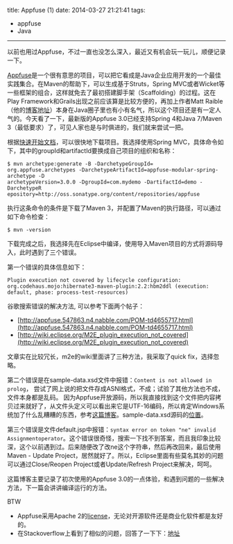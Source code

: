 title: Appfuse (1)
date: 2014-03-27 21:21:41
tags:
 - appfuse
 - Java
---

以前也用过Appfuse，不过一直也没怎么深入，最近又有机会玩一玩儿，顺便记录一下。

[Appfuse](http://appfuse.org/display/APF/Home)是一个很有意思的项目，可以把它看成是Java企业应用开发的一个最佳实践集合。在Maven的帮助下，可以生成基于Struts，Spring MVC或者Wicket等一些框架的组合，这样就免去了最初搭建脚手架（Scaffolding）的过程。这在Play Framework和Grails出现之前应该算是比较方便的，再加上作者Matt Raible（他的[博客地址](http://raibledesigns.com/)）本身在Java圈子里也有小有名气，所以这个项目还是有一定人气的。今天看了一下，最新版的Appfuse 3.0已经支持Spring 4和Java 7/Maven 3（最低要求）了，可见人家也是与时俱进的，我们就来尝试一把。

<!-- more -->

根据[快速开始文档](http://appfuse.org/display/APF/AppFuse+QuickStart)，可以很快地下载项目。我选择使用Spring MVC，具体命令如下，其中的groupId和artifactId要换成自己项目的组织和名称：

```
$ mvn archetype:generate -B -DarchetypeGroupId=
org.appfuse.archetypes -DarchetypeArtifactId=appfuse-modular-spring-archetype -D
archetypeVersion=3.0.0 -DgroupId=com.mydemo -DartifactId=demo -DarchetypeR
epository=http://oss.sonatype.org/content/repositories/appfuse
```

执行这条命令的条件是下载了Maven 3，并配置了Maven的执行路径，可以通过如下命令检查：

```
$ mvn -version
```

下载完成之后，我选择先在Eclipse中编译，使用导入Maven项目的方式将源码导入，此时遇到了三个错误。

第一个错误的具体信息如下：

```
Plugin execution not covered by lifecycle configuration: org.codehaus.mojo:hibernate3-maven-plugin:2.2:hbm2ddl (execution: default, phase: process-test-resources)
```

谷歌搜索错误的解决方法, 可以参考下面两个帖子：
 - [http://appfuse.547863.n4.nabble.com/POM-td4655717.html](http://appfuse.547863.n4.nabble.com/POM-td4655717.html)
 - [http://wiki.eclipse.org/M2E_plugin_execution_not_covered](http://wiki.eclipse.org/M2E_plugin_execution_not_covered)

文章实在比较冗长，m2e的wiki里面讲了三种方法，我采取了quick fix，选择忽略。

第二个错误是在sample-data.xsd文件中报错：```Content is not allowed in prolog```，
尝试了网上说的把文件存成ASNI格式，不成；试验了其他方法也不成，文件本身都是乱码。
因为Appfuse开放源码，所以我直接找到这个文件把内容拷贝过来就好了，从文件头定义可以看出来它是UTF-16编码，所以肯定Windows系统加了什么乱糟糟的东西，参考[这篇博客](http://blog.csdn.net/zhaoxu0312/article/details/8511792)。sample-data.xsd源码的[位置](https://github.com/appfuse/appfuse/blob/34dc1599636e15ab9e0372d67542321e25f1896c/web/common/src/test/resources/sample-data.xsd)。

第三个错误是文件default.jsp中报错：```syntax error on token "ne" invalid Assignmentoperator```。这个错误很奇怪，搜索一下找不到答案，而且我印象比较深，这个以前遇到过。后来随便改了改ne这个字符串，然后再改回来，最后使用Maven - Update Project，居然就好了。所以，Eclipse里面有些莫名其妙的问题可以通过Close/Reopen Project或者Update/Refresh Project来解决，呵呵。

这篇博客主要记录了初次使用的Appfuse 3.0的一点体验，和遇到问题的一些解决方法，下一篇会讲讲编译运行的方法。

BTW

 - Appfuse采用Apache 2的[license](http://static.appfuse.org/license.html)，无论对开源软件还是商业化软件都是友好的。
 - 在Stackoverflow上看到了相似的问题，回答了一下下：[地址](http://stackoverflow.com/questions/22521568/errors-in-spring-mvc-appfuse-app-in-eclipse/22687468#22687468)